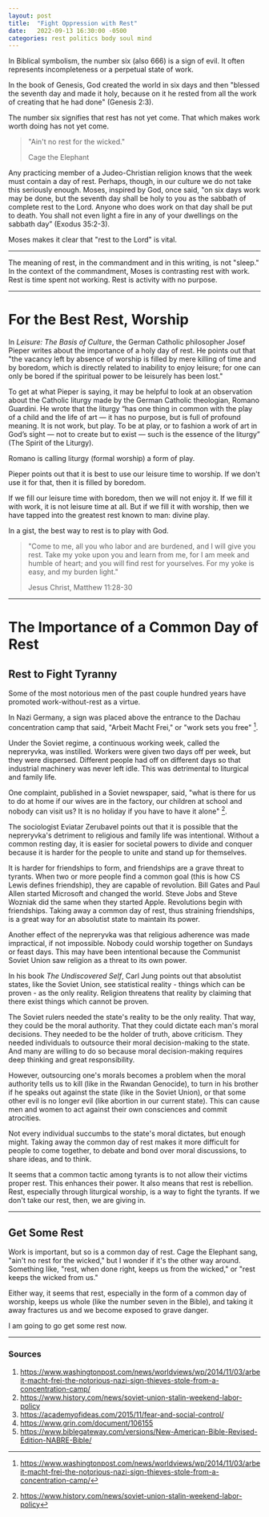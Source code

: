 ```yaml
---
layout: post
title:  "Fight Oppression with Rest"
date:   2022-09-13 16:30:00 -0500
categories: rest politics body soul mind
---
```

In Biblical symbolism, the number six (also 666) is a sign of evil. It often represents incompleteness or a perpetual state of work.

In the book of Genesis, God created the world in six days and then "blessed the seventh day and made it holy, because on it he rested from all the work of creating that he had done" (Genesis 2:3).

The number six signifies that rest has not yet come. That which makes work worth doing has not yet come.

>"Ain't no rest for the wicked."
>
> Cage the Elephant

Any practicing member of a Judeo-Christian religion knows that the week must contain a day of rest. Perhaps, though, in our culture we do not take this seriously enough. Moses, inspired by God, once said, "on six days work may be done, but the seventh day shall be holy to you as the sabbath of complete rest to the Lord. Anyone who does work on that day shall be put to death. You shall not even light a fire in any of your dwellings on the sabbath day” (Exodus 35:2-3).

Moses makes it clear that "rest to the Lord" is vital.

----

The meaning of rest, in the commandment and in this writing, is not "sleep." In the context of the commandment, Moses is contrasting rest with work. Rest is time spent not working. Rest is activity with no purpose.

----

# For the Best Rest, Worship

In *Leisure: The Basis of Culture*, the German Catholic philosopher Josef Pieper writes about the importance of a holy day of rest. He points out that "the vacancy left by absence of worship is filled by mere killing of time and by boredom, which is directly related to inability to enjoy leisure; for one can only be bored if the spiritual power to be leisurely has been lost."

To get at what Pieper is saying, it may be helpful to look at an observation about the Catholic liturgy made by the German Catholic theologian, Romano Guardini. He wrote that the liturgy “has one thing in common with the play of a child and the life of art — it has no purpose, but is full of profound meaning. It is not work, but play. To be at play, or to fashion a work of art in God’s sight — not to create but to exist — such is the essence of the liturgy” (The Spirit of the Liturgy).

Romano is calling liturgy (formal worship) a form of play.

Pieper points out that it is best to use our leisure time to worship. If we don't use it for that, then it is filled by boredom.

If we fill our leisure time with boredom, then we will not enjoy it. If we fill it with work, it is not leisure time at all. But if we fill it with worship, then we have tapped into the greatest rest known to man: divine play.

In a gist, the best way to rest is to play with God.

>"Come to me, all you who labor and are burdened, and I will give you rest. Take my yoke upon you and learn from me, for I am meek and humble of heart; and you will find rest for yourselves. For my yoke is easy, and my burden light."
>
> Jesus Christ, Matthew 11:28-30

----

# The Importance of a Common Day of Rest

## Rest to Fight Tyranny

Some of the most notorious men of the past couple hundred years have promoted work-without-rest as a virtue.

In Nazi Germany, a sign was placed above the entrance to the Dachau concentration camp that said, "Arbeit Macht Frei," or "work sets you free" [^1].

Under the Soviet regime, a continuous working week, called the nepreryvka, was instilled. Workers were given two days off per week, but they were dispersed. Different people had off on different days so that industrial machinery was never left idle. This was detrimental to liturgical and family life.

One complaint, published in a Soviet newspaper, said, "what is there for us to do at home if our wives are in the factory, our children at school and nobody can visit us? It is no holiday if you have to have it alone" [^2].

The sociologist Eviatar Zerubavel points out that it is possible that the nepreryvka's detriment to religious and family life was intentional. Without a common resting day, it is easier for societal powers to divide and conquer because it is harder for the people to unite and stand up for themselves.

It is harder for friendships to form, and friendships are a grave threat to tyrants. When two or more people find a common goal (this is how CS Lewis defines friendship), they are capable of revolution. Bill Gates and Paul Allen started Microsoft and changed the world. Steve Jobs and Steve Wozniak did the same when they started Apple. Revolutions begin with friendships. Taking away a common day of rest, thus straining friendships, is a great way for an absolutist state to maintain its power.

Another effect of the nepreryvka was that religious adherence was made impractical, if not impossible. Nobody could worship together on Sundays or feast days. This may have been intentional because the Communist Soviet Union saw religion as a threat to its own power.

In his book *The Undiscovered Self*, Carl Jung points out that absolutist states, like the Soviet Union, see statistical reality - things which can be proven - as the only reality. Religion threatens that reality by claiming that there exist things which cannot be proven.

The Soviet rulers needed the state's reality to be the only reality. That way, they could be the moral authority. That they could dictate each man's moral decisions. They needed to be the holder of truth, above criticism. They needed individuals to outsource their moral decision-making to the state. And many are willing to do so because moral decision-making requires deep thinking and great responsibility.

However, outsourcing one's morals becomes a problem when the moral authority tells us to kill (like in the Rwandan Genocide), to turn in his brother if he speaks out against the state (like in the Soviet Union), or that some other evil is no longer evil (like abortion in our current state). This can cause men and women to act against their own consciences and commit atrocities.

Not every individual succumbs to the state's moral dictates, but enough might. Taking away the common day of rest makes it more difficult for people to come together, to debate and bond over moral discussions, to share ideas, and to think.

It seems that a common tactic among tyrants is to not allow their victims proper rest. This enhances their power. It also means that rest is rebellion. Rest, especially through liturgical worship, is a way to fight the tyrants. If we don't take our rest, then, we are giving in.

----

## Get Some Rest

Work is important, but so is a common day of rest. Cage the Elephant sang, "ain't no rest for the wicked," but I wonder if it's the other way around. Something like, "rest, when done right, keeps us from the wicked," or "rest keeps the wicked from us."

Either way, it seems that rest, especially in the form of a common day of worship, keeps us whole (like the number seven in the Bible), and taking it away fractures us and we become exposed to grave danger.

I am going to go get some rest now.

----

### Sources
[^1]: https://www.washingtonpost.com/news/worldviews/wp/2014/11/03/arbeit-macht-frei-the-notorious-nazi-sign-thieves-stole-from-a-concentration-camp/
[^2]: https://www.history.com/news/soviet-union-stalin-weekend-labor-policy

1. https://www.washingtonpost.com/news/worldviews/wp/2014/11/03/arbeit-macht-frei-the-notorious-nazi-sign-thieves-stole-from-a-concentration-camp/
2. https://www.history.com/news/soviet-union-stalin-weekend-labor-policy
3. https://academyofideas.com/2015/11/fear-and-social-control/
4. https://www.grin.com/document/106155
5. https://www.biblegateway.com/versions/New-American-Bible-Revised-Edition-NABRE-Bible/

